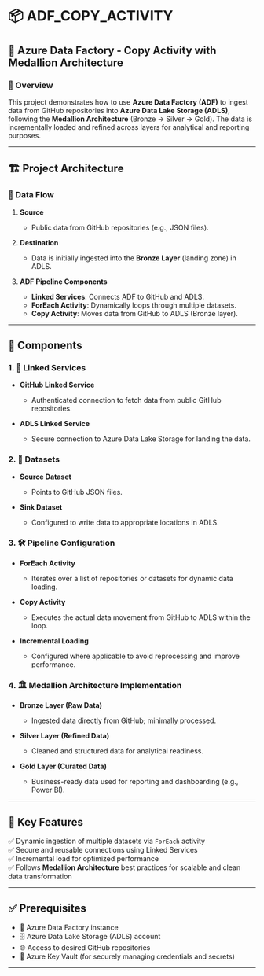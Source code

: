 # 📦 ADF_COPY_ACTIVITY

## 📘 Azure Data Factory - Copy Activity with Medallion Architecture

### 🧾 Overview

This project demonstrates how to use **Azure Data Factory (ADF)** to ingest data from GitHub repositories into **Azure Data Lake Storage (ADLS)**, following the **Medallion Architecture** (Bronze → Silver → Gold). The data is incrementally loaded and refined across layers for analytical and reporting purposes.

---

## 🏗️ Project Architecture

### 🔄 Data Flow

1. **Source**  
   - Public data from GitHub repositories (e.g., JSON files).

2. **Destination**  
   - Data is initially ingested into the **Bronze Layer** (landing zone) in ADLS.

3. **ADF Pipeline Components**
   - **Linked Services**: Connects ADF to GitHub and ADLS.
   - **ForEach Activity**: Dynamically loops through multiple datasets.
   - **Copy Activity**: Moves data from GitHub to ADLS (Bronze layer).

---

## 🔧 Components

### 1. 🔗 Linked Services
- **GitHub Linked Service**  
  - Authenticated connection to fetch data from public GitHub repositories.
  
- **ADLS Linked Service**  
  - Secure connection to Azure Data Lake Storage for landing the data.

### 2. 📁 Datasets
- **Source Dataset**  
  - Points to GitHub JSON files.
  
- **Sink Dataset**  
  - Configured to write data to appropriate locations in ADLS.

### 3. 🛠️ Pipeline Configuration
- **ForEach Activity**  
  - Iterates over a list of repositories or datasets for dynamic data loading.
  
- **Copy Activity**  
  - Executes the actual data movement from GitHub to ADLS within the loop.
  
- **Incremental Loading**  
  - Configured where applicable to avoid reprocessing and improve performance.

### 4. 🏛️ Medallion Architecture Implementation
- **Bronze Layer (Raw Data)**  
  - Ingested data directly from GitHub; minimally processed.

- **Silver Layer (Refined Data)**  
  - Cleaned and structured data for analytical readiness.

- **Gold Layer (Curated Data)**  
  - Business-ready data used for reporting and dashboarding (e.g., Power BI).

---

## 🌟 Key Features

✅ Dynamic ingestion of multiple datasets via `ForEach` activity  
✅ Secure and reusable connections using Linked Services  
✅ Incremental load for optimized performance  
✅ Follows **Medallion Architecture** best practices for scalable and clean data transformation

---

## ✅ Prerequisites

- 🔧 Azure Data Factory instance  
- 🗄️ Azure Data Lake Storage (ADLS) account  
- 🌐 Access to desired GitHub repositories  
- 🔐 Azure Key Vault (for securely managing credentials and secrets)

---


